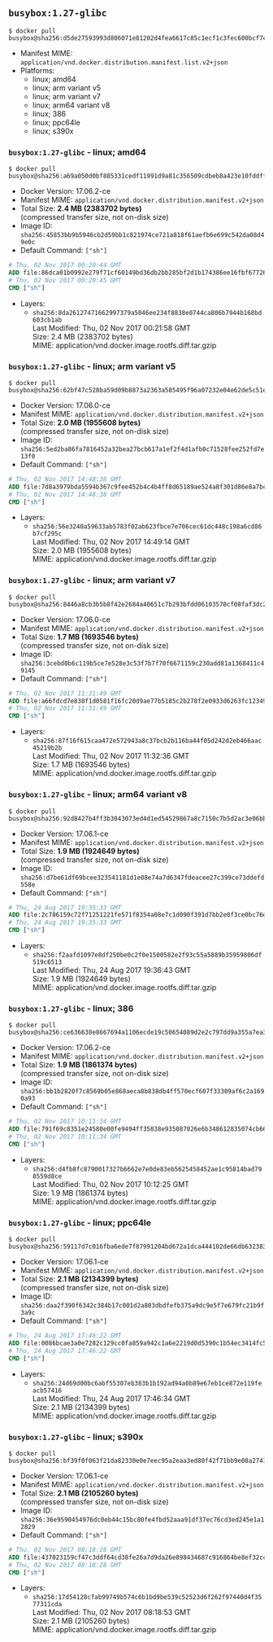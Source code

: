 ## `busybox:1.27-glibc`

```console
$ docker pull busybox@sha256:d5de27593993d806071e81202d4fea6617c85c1ecf1c3fec600bcf7ca7e72a18
```

-	Manifest MIME: `application/vnd.docker.distribution.manifest.list.v2+json`
-	Platforms:
	-	linux; amd64
	-	linux; arm variant v5
	-	linux; arm variant v7
	-	linux; arm64 variant v8
	-	linux; 386
	-	linux; ppc64le
	-	linux; s390x

### `busybox:1.27-glibc` - linux; amd64

```console
$ docker pull busybox@sha256:a69a050d0bf885331cedf11991d9a81c356509cdbeb8a423e10fddffcb0189a2
```

-	Docker Version: 17.06.2-ce
-	Manifest MIME: `application/vnd.docker.distribution.manifest.v2+json`
-	Total Size: **2.4 MB (2383702 bytes)**  
	(compressed transfer size, not on-disk size)
-	Image ID: `sha256:45853bb9b5946cb2d59bb1c821974ce721a818f61aefb6e699c542da08d49e0c`
-	Default Command: `["sh"]`

```dockerfile
# Thu, 02 Nov 2017 00:20:44 GMT
ADD file:86dca01b0992e279f71cf60149bd36db2bb285bf2d1b174386ee16fbf67726bf in / 
# Thu, 02 Nov 2017 00:20:45 GMT
CMD ["sh"]
```

-	Layers:
	-	`sha256:8da26127471662997379a5046ee234f8838e0744ca806b7944b168bd603cb1ab`  
		Last Modified: Thu, 02 Nov 2017 00:21:58 GMT  
		Size: 2.4 MB (2383702 bytes)  
		MIME: application/vnd.docker.image.rootfs.diff.tar.gzip

### `busybox:1.27-glibc` - linux; arm variant v5

```console
$ docker pull busybox@sha256:62bf47c528ba59d09b8873a2363a585495f96a07232e04e62de5c51e1986d211
```

-	Docker Version: 17.06.0-ce
-	Manifest MIME: `application/vnd.docker.distribution.manifest.v2+json`
-	Total Size: **2.0 MB (1955608 bytes)**  
	(compressed transfer size, not on-disk size)
-	Image ID: `sha256:5ed2ba86fa7816452a32bea27bcb617a1ef2f4d1afb0c71528fee252fd7e13f0`
-	Default Command: `["sh"]`

```dockerfile
# Thu, 02 Nov 2017 14:48:38 GMT
ADD file:7d8a3979bda5594b367c9fee452b4c4b4ff8d65189ae524a8f301d86e8a7bcf5 in / 
# Thu, 02 Nov 2017 14:48:38 GMT
CMD ["sh"]
```

-	Layers:
	-	`sha256:56e3240a59633ab5783f02ab623fbce7e706cec61dc448c198a6cd86b7cf295c`  
		Last Modified: Thu, 02 Nov 2017 14:49:14 GMT  
		Size: 2.0 MB (1955608 bytes)  
		MIME: application/vnd.docker.image.rootfs.diff.tar.gzip

### `busybox:1.27-glibc` - linux; arm variant v7

```console
$ docker pull busybox@sha256:8446a8cb3b5b8f42e2684a40651c7b293bfdd06103570cf08faf3dc2f71a7bc1
```

-	Docker Version: 17.06.0-ce
-	Manifest MIME: `application/vnd.docker.distribution.manifest.v2+json`
-	Total Size: **1.7 MB (1693546 bytes)**  
	(compressed transfer size, not on-disk size)
-	Image ID: `sha256:3cebd0b6c119b5ce7e528e3c53f7b7f70f6671159c230add81a1368411c49145`
-	Default Command: `["sh"]`

```dockerfile
# Thu, 02 Nov 2017 11:31:49 GMT
ADD file:a66fdcd7e838f1d0581f16fc20d9ae77b5185c2b278f2e0933d6263fc123494f in / 
# Thu, 02 Nov 2017 11:31:49 GMT
CMD ["sh"]
```

-	Layers:
	-	`sha256:87f16f615caa472e572943a8c37bcb2b116ba44f05d242d2eb466aac45219b2b`  
		Last Modified: Thu, 02 Nov 2017 11:32:36 GMT  
		Size: 1.7 MB (1693546 bytes)  
		MIME: application/vnd.docker.image.rootfs.diff.tar.gzip

### `busybox:1.27-glibc` - linux; arm64 variant v8

```console
$ docker pull busybox@sha256:92d8427b4ff3b3043073ed4d1ed54529867a8c7150c7b5d2ac3e06bb2dc5bf1c
```

-	Docker Version: 17.06.1-ce
-	Manifest MIME: `application/vnd.docker.distribution.manifest.v2+json`
-	Total Size: **1.9 MB (1924649 bytes)**  
	(compressed transfer size, not on-disk size)
-	Image ID: `sha256:d7be61df69bcee323541181d1e08e74a7d6347fdeacee27c399ce73ddefd558e`
-	Default Command: `["sh"]`

```dockerfile
# Thu, 24 Aug 2017 19:35:33 GMT
ADD file:2c786159c72f71251221fe571f8354a08e7c1d090f391d7bb2e0f3ce0bc76dac in / 
# Thu, 24 Aug 2017 19:35:33 GMT
CMD ["sh"]
```

-	Layers:
	-	`sha256:f2aafd1097e8df250be0c2f0e1500582e2f93c55a5889b35959806df519c6513`  
		Last Modified: Thu, 24 Aug 2017 19:36:43 GMT  
		Size: 1.9 MB (1924649 bytes)  
		MIME: application/vnd.docker.image.rootfs.diff.tar.gzip

### `busybox:1.27-glibc` - linux; 386

```console
$ docker pull busybox@sha256:ce636638e8667694a1106ecde19c50654089d2e2c797dd9a355a7ea3d177bb52
```

-	Docker Version: 17.06.2-ce
-	Manifest MIME: `application/vnd.docker.distribution.manifest.v2+json`
-	Total Size: **1.9 MB (1861374 bytes)**  
	(compressed transfer size, not on-disk size)
-	Image ID: `sha256:bb1b2820f7c8569b05e868aeca8b838db4ff570ecf607f33309af6c2a1690a93`
-	Default Command: `["sh"]`

```dockerfile
# Thu, 02 Nov 2017 10:11:34 GMT
ADD file:791f69c8351e24580e00fe9494ff35038e935087026e6b348612835074cb66cc in / 
# Thu, 02 Nov 2017 10:11:34 GMT
CMD ["sh"]
```

-	Layers:
	-	`sha256:d4fb8fc8790017327b6662e7e0de83eb5625458452ae1c95814bad798559d8ce`  
		Last Modified: Thu, 02 Nov 2017 10:12:25 GMT  
		Size: 1.9 MB (1861374 bytes)  
		MIME: application/vnd.docker.image.rootfs.diff.tar.gzip

### `busybox:1.27-glibc` - linux; ppc64le

```console
$ docker pull busybox@sha256:59117d7c016fba6ede7f87991204bd672a1dca444102de66db632383507ed90b
```

-	Docker Version: 17.06.1-ce
-	Manifest MIME: `application/vnd.docker.distribution.manifest.v2+json`
-	Total Size: **2.1 MB (2134399 bytes)**  
	(compressed transfer size, not on-disk size)
-	Image ID: `sha256:daa2f390f6342c384b17c001d2a803dbdfefb375a9dc9e5f7e679fc21b9f3a9c`
-	Default Command: `["sh"]`

```dockerfile
# Thu, 24 Aug 2017 17:46:22 GMT
ADD file:0086bcae3a0e7282c129cc0fa859a942c1a6e2219d0d5390c1b54ec3414fc54d in / 
# Thu, 24 Aug 2017 17:46:22 GMT
CMD ["sh"]
```

-	Layers:
	-	`sha256:24d69d00bc6abf55307eb383b1b192ad94a0b89e67eb1ce872e119feacb57416`  
		Last Modified: Thu, 24 Aug 2017 17:46:34 GMT  
		Size: 2.1 MB (2134399 bytes)  
		MIME: application/vnd.docker.image.rootfs.diff.tar.gzip

### `busybox:1.27-glibc` - linux; s390x

```console
$ docker pull busybox@sha256:bf39f0f063f21da82330e0e7eec95a2eaa3ed80f42f71bb9e08a274131cbeb9c
```

-	Docker Version: 17.06.1-ce
-	Manifest MIME: `application/vnd.docker.distribution.manifest.v2+json`
-	Total Size: **2.1 MB (2105260 bytes)**  
	(compressed transfer size, not on-disk size)
-	Image ID: `sha256:36e9590454976dc0eb44c15bc80fe4fbd52aaa91df37ec76cd3ed245e1a12829`
-	Default Command: `["sh"]`

```dockerfile
# Thu, 02 Nov 2017 08:18:28 GMT
ADD file:437023159cf47c3ddf64cd38fe26a7d9da26e898434687c916864be8ef32cc4f in / 
# Thu, 02 Nov 2017 08:18:28 GMT
CMD ["sh"]
```

-	Layers:
	-	`sha256:17d54128cfab99749b574c6b1bd9be539c52523d6f262f97440d4f3577311cda`  
		Last Modified: Thu, 02 Nov 2017 08:18:53 GMT  
		Size: 2.1 MB (2105260 bytes)  
		MIME: application/vnd.docker.image.rootfs.diff.tar.gzip
